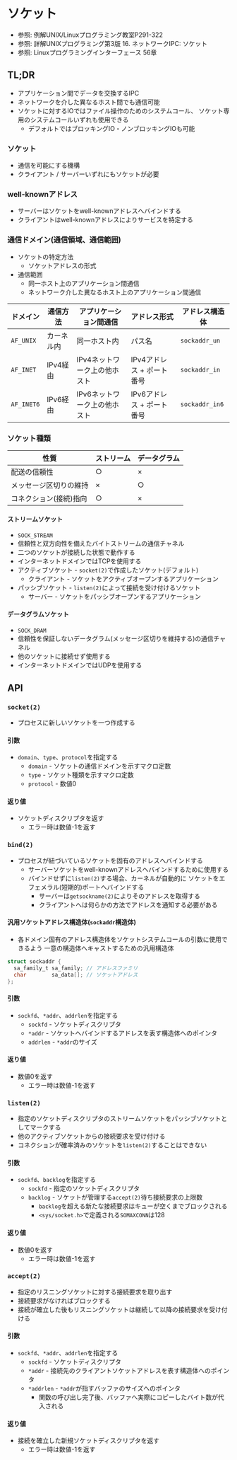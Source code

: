 # ソケット
- 参照: 例解UNIX/Linuxプログラミング教室P291-322
- 参照: 詳解UNIXプログラミング第3版 16. ネットワークIPC: ソケット
- 参照: Linuxプログラミングインターフェース 56章

## TL;DR
- アプリケーション間でデータを交換するIPC
- ネットワークを介した異なるホスト間でも通信可能
- ソケットに対するIOではファイル操作のためのシステムコール、
  ソケット専用のシステムコールいずれも使用できる
  - デフォルトではブロッキングIO・ノンブロッキングIOも可能

### ソケット
- 通信を可能にする機構
- クライアント / サーバーいずれにもソケットが必要

### well-knownアドレス
- サーバーはソケットをwell-knownアドレスへバインドする
- クライアントはwell-knownアドレスによりサービスを特定する

### 通信ドメイン(通信領域、通信範囲)
- ソケットの特定方法
  - ソケットアドレスの形式
- 通信範囲
  - 同一ホスト上のアプリケーション間通信
  - ネットワーク介した異なるホスト上のアプリケーション間通信

| ドメイン   | 通信方法   | アプリケーション間通信       | アドレス形式              | アドレス構造体 |
| -          | -          | -                            | -                         | -              |
| `AF_UNIX`  | カーネル内 | 同一ホスト内                 | パス名                    | `sockaddr_un`  |
| `AF_INET`  | IPv4経由   | IPv4ネットワーク上の他ホスト | IPv4アドレス + ポート番号 | `sockaddr_in`  |
| `AF_INET6` | IPv6経由   | IPv6ネットワーク上の他ホスト | IPv6アドレス + ポート番号 | `sockaddr_in6` |

### ソケット種類

| 性質                   | ストリーム | データグラム |
| -                      | -          | -            |
| 配送の信頼性           | ○          | ×            |
| メッセージ区切りの維持 | ×          | ○            |
| コネクション(接続)指向 | ○          | ×            |

#### ストリームソケット
- `SOCK_STREAM`
- 信頼性と双方向性を備えたバイトストリームの通信チャネル
- 二つのソケットが接続した状態で動作する
- インターネットドメインではTCPを使用する
- アクティブソケット - `socket(2)`で作成したソケット(デフォルト)
  - クライアント - ソケットをアクティブオープンするアプリケーション
- パッシブソケット - `listen(2)`によって接続を受け付けるソケット
  - サーバー - ソケットをパッシブオープンするアプリケーション

#### データグラムソケット
- `SOCK_DRAM`
- 信頼性を保証しないデータグラム(メッセージ区切りを維持する)の通信チャネル
- 他のソケットに接続せず使用する
- インターネットドメインではUDPを使用する

## API
### `socket(2)`
- プロセスに新しいソケットを一つ作成する

#### 引数
- `domain`、`type`、`protocol`を指定する
  - `domain` - ソケットの通信ドメインを示すマクロ定数
  - `type` - ソケット種類を示すマクロ定数
  - `protocol` - 数値0

#### 返り値
- ソケットディスクリプタを返す
  - エラー時は数値-1を返す

### `bind(2)`
- プロセスが紐づいているソケットを固有のアドレスへバインドする
  - サーバーソケットをwell-knownアドレスへバインドするために使用する
  - バインドせずに`listen(2)`する場合、カーネルが自動的に
    ソケットをエフェメラル(短期的)ポートへバインドする
    - サーバーは`getsockname(2)`によりそのアドレスを取得する
    - クライアントへは何らかの方法でアドレスを通知する必要がある

#### 汎用ソケットアドレス構造体(`sockaddr`構造体)
- 各ドメイン固有のアドレス構造体をソケットシステムコールの引数に使用できるよう
  一意の構造体へキャストするための汎用構造体

```c
struct sockaddr {
  sa_family_t sa_family; // アドレスファミリ
  char        sa_data[]; // ソケットアドレス
};
```

#### 引数
- `sockfd`、`*addr`、`addrlen`を指定する
  - `sockfd` - ソケットディスクリプタ
  - `*addr` - ソケットへバインドするアドレスを表す構造体へのポインタ
  - `addrlen` - `*addr`のサイズ

#### 返り値
- 数値0を返す
  - エラー時は数値-1を返す

### `listen(2)`
- 指定のソケットディスクリプタのストリームソケットをパッシブソケットとしてマークする
- 他のアクティブソケットからの接続要求を受け付ける
- コネクションが確率済みのソケットを`listen(2)`することはできない

#### 引数
- `sockfd`、`backlog`を指定する
  - `sockfd` - 指定のソケットディスクリプタ
  - `backlog` - ソケットが管理する`accept(2)`待ち接続要求の上限数
    - `backlog`を超える新たな接続要求はキューが空くまでブロックされる
    - `<sys/socket.h>`で定義される`SOMAXCONN`は128

#### 返り値
- 数値0を返す
  - エラー時は数値-1を返す

### `accept(2)`
- 指定のリスニングソケットに対する接続要求を取り出す
- 接続要求がなければブロックする
- 接続が確立した後もリスニングソケットは継続して以降の接続要求を受け付ける

#### 引数
- `sockfd`、`*addr`、`addrlen`を指定する
  - `sockfd` - ソケットディスクリプタ
  - `*addr` - 接続先のクライアントソケットアドレスを表す構造体へのポインタ
  - `*addrlen` - `*addr`が指すバッファのサイズへのポインタ
    - 関数の呼び出し完了後、バッファへ実際にコピーしたバイト数が代入される

#### 返り値
- 接続を確立した新規ソケットディスクリプタを返す
  - エラー時は数値-1を返す
